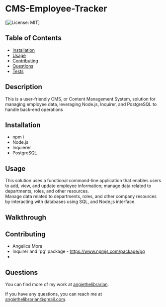 # CMS-Employee-Tracker

[![License: MIT](https://img.shields.io/badge/License-MIT-yellow.svg)]

## Table of Contents

- [Installation](#installation)
- [Usage](#usage)
- [Contributing](#contributing)
- [Questions](#questions)
- [Tests](#tests)

## Description

This is a user-friendly CMS, or Content Management System, solution for managing employee data, leveraging Node.js, Inquirer, and PostgreSQL to handle back-end operations

## Installation

- npm i
- Node.js
- Inquierer
- PostgreSQL


## Usage

This solution uses a functional command-line application that enables users to add, view, and update employee information; manage data related to departments, roles, and other resources.  
Manage data related to departments, roles, and other company resources by interacting with databases using SQL, and Node.js interface.

## Walkthrough




## Contributing

- Angelica Mora
- Inquirer and 'pg' package - https://www.npmjs.com/package/pg
- 

## Questions

You can find more of my work at [angiethelibrarian](https://github.com/angiethelibrarian).

If you have any questions, you can reach me at [angiethelibrarian@gmail.com](mailto:angiethelibrarian@gmail.com).